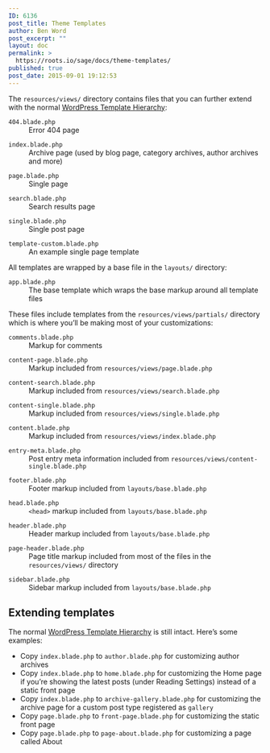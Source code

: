 ```yaml
---
ID: 6136
post_title: Theme Templates
author: Ben Word
post_excerpt: ""
layout: doc
permalink: >
  https://roots.io/sage/docs/theme-templates/
published: true
post_date: 2015-09-01 19:12:53
---
```

The `resources/views/` directory contains files that you can further extend with the normal [WordPress Template Hierarchy](http://codex.wordpress.org/Template_Hierarchy):

<dl class="dl-horizontal">
  <dt><code>404.blade.php</code></dt>
  <dd>Error 404 page</dd>
</dl>
<dl class="dl-horizontal">
  <dt><code>index.blade.php</code></dt>
  <dd>Archive page (used by blog page, category archives, author archives and more)</dd>
</dl>
<dl class="dl-horizontal">
  <dt><code>page.blade.php</code></dt>
  <dd>Single page</dd>
</dl>
<dl class="dl-horizontal">
  <dt><code>search.blade.php</code></dt>
  <dd>Search results page</dd>
</dl>
<dl class="dl-horizontal">
  <dt><code>single.blade.php</code></dt>
  <dd>Single post page</dd>
</dl>
<dl class="dl-horizontal">
  <dt><code>template-custom.blade.php</code></dt>
  <dd>An example single page template</dd>
</dl>

<p>All templates are wrapped by a base file in the <code>layouts/</code> directory:</p>

<dl class="dl-horizontal">
  <dt><code>app.blade.php</code></dt>
  <dd>The base template which wraps the base markup around all template files</dd>
</dl>

<p>These files include templates from the <code>resources/views/partials/</code> directory which is where you&rsquo;ll be making most of your customizations:</p>

<dl class="dl-horizontal">
  <dt><code>comments.blade.php</code></dt>
  <dd>Markup for comments</dd>
</dl>
<dl class="dl-horizontal">
  <dt><code>content-page.blade.php</code></dt>
  <dd>Markup included from <code>resources/views/page.blade.php</code></dd>
</dl>
<dl class="dl-horizontal">
  <dt><code>content-search.blade.php</code></dt>
  <dd>Markup included from <code>resources/views/search.blade.php</code></dd>
</dl>
<dl class="dl-horizontal">
  <dt><code>content-single.blade.php</code></dt>
  <dd>Markup included from <code>resources/views/single.blade.php</code></dd>
</dl>
<dl class="dl-horizontal">
  <dt><code>content.blade.php</code></dt>
  <dd>Markup included from <code>resources/views/index.blade.php</code></dd>
</dl>
<dl class="dl-horizontal">
  <dt><code>entry-meta.blade.php</code></dt>
  <dd>Post entry meta information included from <code>resources/views/content-single.blade.php</code></dd>
</dl>
<dl class="dl-horizontal">
  <dt><code>footer.blade.php</code></dt>
  <dd>Footer markup included from <code>layouts/base.blade.php</code></dd>
</dl>
<dl class="dl-horizontal">
  <dt><code>head.blade.php</code></dt>
  <dd><code>&lt;head&gt;</code> markup included from <code>layouts/base.blade.php</code></dd>
</dl>
<dl class="dl-horizontal">
  <dt><code>header.blade.php</code></dt>
  <dd>Header markup included from <code>layouts/base.blade.php</code></dd>
</dl>
<dl class="dl-horizontal">
  <dt><code>page-header.blade.php</code></dt>
  <dd>Page title markup included from most of the files in the <code>resources/views/</code> directory</dd>
</dl>
<dl class="dl-horizontal">
  <dt><code>sidebar.blade.php</code></dt>
  <dd>Sidebar markup included from <code>layouts/base.blade.php</code></dd>
</dl>

## Extending templates

The normal [WordPress Template Hierarchy](http://codex.wordpress.org/Template_Hierarchy) is still intact. Here’s some examples:

* Copy `index.blade.php` to `author.blade.php` for customizing author archives
* Copy `index.blade.php` to `home.blade.php` for customizing the Home page if you’re showing the latest posts (under Reading Settings) instead of a static front page
* Copy `index.blade.php` to `archive-gallery.blade.php` for customizing the archive page for a custom post type registered as `gallery`
* Copy `page.blade.php` to `front-page.blade.php` for customizing the static front page
* Copy `page.blade.php` to `page-about.blade.php` for customizing a page called About